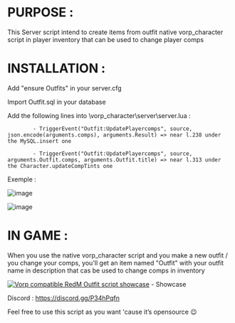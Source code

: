 # PURPOSE :

This Server script intend to create items from outfit native vorp_character script in player inventory that can be used to change player comps

# INSTALLATION : 

Add "ensure Outfits" in your server.cfg

Import Outfit.sql in your database

Add the following lines into \vorp_character\server\server.lua :

            - TriggerEvent("Outfit:UpdatePlayercomps", source, json.encode(arguments.comps), arguments.Result) => near l.238 under the MySQL.insert one

            - TriggerEvent("Outfit:UpdatePlayercomps", source, arguments.Outfit.comps, arguments.Outfit.title) => near l.313 under the Character.updateCompTints one

Exemple : 

![image](https://github.com/Dark-Edge/Vorp_Outfit/assets/6528375/2342f242-fbd6-4bda-bbcf-75a871b8c4d0)

![image](https://github.com/Dark-Edge/Vorp_Outfit/assets/6528375/d62a1480-c073-44b8-afc8-b2b1c500829c)


# IN GAME : 

When you use the native vorp_character script and you make a new outfit / you change your comps, you'll get an item named "Outfit" with your outfit name in description that cas be used to change comps in inventory

[![Vorp compatible RedM Outfit script showcase](http://img.youtube.com/vi/a3QxnQ1UmgA/0.jpg)](http://www.youtube.com/watch?v=a3QxnQ1UmgA "Vorp compatible RedM Outfit script showcase") - Showcase

Discord : https://discord.gg/P34hPqfn

Feel free to use this script as you want 'cause it’s opensource :wink:
